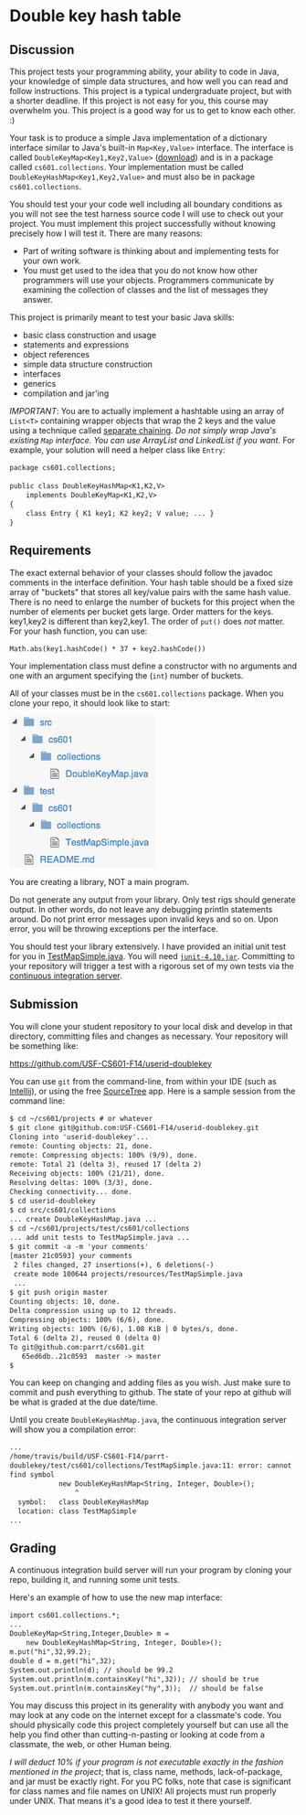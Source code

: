 #  Double key hash table

## Discussion

This project tests your programming ability, your ability to code in Java, your knowledge of simple data structures, and how well you can read and follow instructions. This project is a typical undergraduate project, but with a shorter deadline. If this project is not easy for you, this course may overwhelm you. This project is a good way for us to get to know each other. :)

Your  task is to produce a simple Java implementation of a dictionary interface similar to Java's built-in ```Map<Key,Value>``` interface. The interface is called ```DoubleKeyMap<Key1,Key2,Value>``` ([download](resources/DoubleKeyMap.java)) and is in a package called ```cs601.collections```. Your implementation must be called ```DoubleKeyHashMap<Key1,Key2,Value>``` and must also be in package ```cs601.collections```.

You should test your your code well including all boundary conditions as you will not see the test harness source code I will use to check out your project.  You must implement this project successfully without knowing precisely how I will test it. There are many reasons:

* Part of writing software is thinking about and implementing tests for your own work.
* You must get used to the idea that you do not know how other programmers will use your objects. Programmers communicate by examining the collection of classes and the list of messages they answer.

This project is primarily meant to test your basic Java skills:

* basic class construction and usage
* statements and expressions
* object references
* simple data structure construction
* interfaces
* generics
* compilation and jar'ing

*IMPORTANT*: You are to actually implement a hashtable using an array of ```List<T>``` containing wrapper objects that wrap the 2 keys and the value using a technique called [separate chaining](http://en.wikipedia.org/wiki/Hash_table#Separate_chaining_with_linked_lists). *Do not simply wrap Java's existing ```Map``` interface.  You can use ArrayList and LinkedList if you want.* For example, your solution will need a helper class like ```Entry```:

```
package cs601.collections;

public class DoubleKeyHashMap<K1,K2,V>
    implements DoubleKeyMap<K1,K2,V>
{
    class Entry { K1 key1; K2 key2; V value; ... }
}
```

## Requirements

The exact external behavior of your classes should follow the javadoc comments in the interface definition. Your hash table should be a fixed size array of "buckets" that stores all key/value pairs with the same hash value. There is no need to enlarge the number of buckets for this project when the number of elements per bucket gets large. Order matters for the keys. key1,key2 is different than key2,key1. The order of ``put()`` does *not* matter. For your hash function, you can use:

```
Math.abs(key1.hashCode() * 37 + key2.hashCode())
```

Your implementation class must define a constructor with no arguments and one with an argument specifying the (``int``) number of buckets.

All of your classes must be in the ``cs601.collections`` package. When you clone your repo, it should look like to start:

![map project hierarchy](figures/map-hier.png)

You are creating a library, NOT a main program.

Do not generate any output from your library. Only test rigs should generate output. In other words, do not leave any debugging println statements around. Do not print error messages upon invalid keys and so on. Upon error, you will be throwing exceptions per the interface.

You should test your library extensively. I have provided an initial unit test for you in [TestMapSimple.java](resources/TestMapSimple.java).  You will need [``junit-4.10.jar``](http://sourceforge.net/projects/junit/files/junit/4.10/junit-4.10.jar/download).  Committing to your repository will trigger a test with a rigorous set of my own tests via the [continuous integration server](http://www.travis-ci.com).

## Submission

You will clone your student repository to your local disk and develop in that directory, committing files and changes as necessary. Your repository will be something like:

https://github.com/USF-CS601-F14/userid-doublekey

You can use ```git``` from the command-line, from within your IDE (such as [Intellij](http://www.jetbrains.com/idea/download/)), or using the free [SourceTree](http://www.sourcetreeapp.com/) app.  Here is a sample session from the command line:

```
$ cd ~/cs601/projects # or whatever
$ git clone git@github.com:USF-CS601-F14/userid-doublekey.git
Cloning into 'userid-doublekey'...
remote: Counting objects: 21, done.
remote: Compressing objects: 100% (9/9), done.
remote: Total 21 (delta 3), reused 17 (delta 2)
Receiving objects: 100% (21/21), done.
Resolving deltas: 100% (3/3), done.
Checking connectivity... done.
$ cd userid-doublekey
$ cd src/cs601/collections
... create DoubleKeyHashMap.java ...
$ cd ~/cs601/projects/test/cs601/collections
... add unit tests to TestMapSimple.java ...
$ git commit -a -m 'your comments'
[master 21c0593] your comments
 2 files changed, 27 insertions(+), 6 deletions(-)
 create mode 100644 projects/resources/TestMapSimple.java
 ...
$ git push origin master
Counting objects: 10, done.
Delta compression using up to 12 threads.
Compressing objects: 100% (6/6), done.
Writing objects: 100% (6/6), 1.08 KiB | 0 bytes/s, done.
Total 6 (delta 2), reused 0 (delta 0)
To git@github.com:parrt/cs601.git
   65ed6db..21c0593  master -> master
$
```

You can keep on changing and adding files as you wish. Just make sure to commit and push everything to github. The state of your repo at github will be what is graded at the due date/time.

Until you create ``DoubleKeyHashMap.java``, the continuous integration server will show you a compilation error:

```
...
/home/travis/build/USF-CS601-F14/parrt-doublekey/test/cs601/collections/TestMapSimple.java:11: error: cannot find symbol
			new DoubleKeyHashMap<String, Integer, Double>();
			    ^
  symbol:   class DoubleKeyHashMap
  location: class TestMapSimple
...
```

## Grading

A continuous integration build server will run your program by cloning your repo, building it, and running some unit tests.

Here's an example of how to use the new map interface:

```
import cs601.collections.*;
...
DoubleKeyMap<String,Integer,Double> m =
    new DoubleKeyHashMap<String, Integer, Double>();
m.put("hi",32,99.2);
double d = m.get("hi",32);
System.out.println(d); // should be 99.2
System.out.println(m.containsKey("hi",32)); // should be true
System.out.println(m.containsKey("hy",3));  // should be false
```

You may discuss this project in its generality with anybody you want and may look at any code on the internet except for a classmate's code. You should physically code this project completely yourself but can use all the help you find other than cutting-n-pasting or looking at code from a classmate, the web, or other Human being.

*I will deduct 10% if your program is not executable exactly in the fashion mentioned in the project*; that is, class name, methods, lack-of-package, and jar must be exactly right. For you PC folks, note that case is significant for class names and file names on UNIX! All projects must run properly under UNIX.  That means it's a good idea to test it there yourself.
